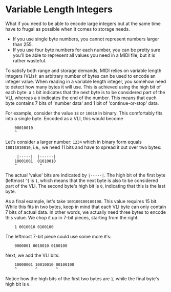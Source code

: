 # Variable Length Integers

What if you need to be able to encode large integers but at the same
time have to frugal as possible when it comes to storage needs.

* If you use single byte numbers, you cannot represent numbers larger than 255.
* If you use four byte numbers for each number, you can be pretty sure you'll be able to represent all values you need in a MIDI file, but it is rather wasteful.

To satisfy both range and storage demands, MIDI relies on variable length integers (VLIs):
an arbitrary number of bytes can be used to encode an integer value. When reading
in a variable length integer, you somehow need to detect how many bytes it will use.
This is achieved using the high bit of each byte: a `1` bit indicates
that the next byte is to be considered part of the VLI, whereas a `0`
indicates the end of the number. This means that each byte contains
7 bits of 'number data' and 1 bit of 'continue-or-stop' data.

For example, consider the value `18` or `10010‬` in binary.
This comfortably fits into a single byte. Encoded as a VLI, this would become

```text
    00010010
    ^
```

Let's consider a larger number: `1234` which in binary form
equals `‭10011010010‬`, i.e., we need 11 bits and have to spread it out over two bytes:

```text
     |-----|  |------|
    ‭10001001  01010010‬
    ^          ^
```

The actual 'value' bits are indicated by `|-----|`.
The high bit of the first byte (leftmost `^`)
is `1`, which means that the next byte is also to be considered
part of the VLI. The second byte's high bit is `0`,
indicating that this is the last byte.

As a final example, let's take `100100100100100`. This value requires 15 bit.
While this fits in two bytes, keep in mind that each VLI byte can only
contain 7 bits of actual data. In other words, we actually need three bytes to encode
this value. We chop it up in 7-bit pieces, starting from the right:

```text
    1 0010010 0100100
```

The leftmost 7-bit piece could use some more `0`'s:

```text
    0000001 0010010 0100100
```

Next, we add the VLI bits:

```text
    10000001 10010010 00100100
    ^        ^        ^
```

Notice how the high bits of the first two bytes are `1`, while the final byte's high bit is `0`.

